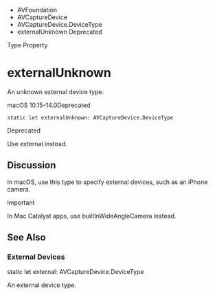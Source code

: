 

- AVFoundation
- AVCaptureDevice
- AVCaptureDevice.DeviceType
-  externalUnknown Deprecated

Type Property

# externalUnknown

An unknown external device type.

macOS 10.15–14.0Deprecated

``` source
static let externalUnknown: AVCaptureDevice.DeviceType
```

Deprecated

Use external instead.

## Discussion

In macOS, use this type to specify external devices, such as an iPhone camera.

Important

In Mac Catalyst apps, use builtInWideAngleCamera instead.

## See Also

### External Devices

static let external: AVCaptureDevice.DeviceType

An external device type.

